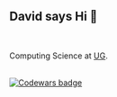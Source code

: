 ## David says Hi 🖖
<br>

Computing Science at [UG](https://rug.nl).

<br>
<div>
  <a class="header-badge" target="_blank" href="https://www.codewars.com/users/pl3onasm">
      <img alt="Codewars badge" src="https://www.codewars.com/users/pl3onasm/badges/large">
  </a>
</div>

